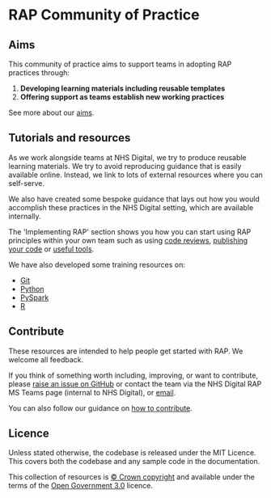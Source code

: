 # RAP Community of Practice

## Aims

This community of practice aims to support teams in adopting RAP practices through:

1. **Developing learning materials including reusable templates**
2. **Offering support as teams establish new working practices**

See more about our [aims][11].

## Tutorials and resources

As we work alongside teams at NHS Digital, we try to produce reusable learning materials. We try to avoid reproducing guidance that is easily available online. Instead, we link to lots of external resources where you can self-serve.

We also have created some bespoke guidance that lays out how you would accomplish these practices in the NHS Digital setting, which are available internally.

The 'Implementing RAP' section shows you how you can start using RAP principles within your own team such as using [code reviews][14], [publishing your code][2] or [useful tools][15].

We have also developed some training resources on:

- [Git][8]
- [Python][3]
- [PySpark][16]
- [R][4]

## Contribute

These resources are intended to help people get started with RAP. We welcome all feedback.

If you think of something worth including, improving, or want to contribute, please [raise an issue on GitHub](https://github.com/NHSDigital/rap-community-of-practice/issues) or contact the team via the NHS Digital RAP MS Teams page (internal to NHS Digital), or [email](mailto:datascience@nhs.net).

You can also follow our guidance on [how to contribute](https://github.com/NHSDigital/rap-community-of-practice/blob/main/CONTRIBUTE.md).

## Licence

Unless stated otherwise, the codebase is released under the MIT Licence. This covers both the codebase and any sample code in the documentation.

This collection of resources is [© Crown copyright](http://www.nationalarchives.gov.uk/information-management/re-using-public-sector-information/uk-government-licensing-framework/crown-copyright/) and available under the terms of the [Open Government 3.0](https://www.nationalarchives.gov.uk/doc/open-government-licence/version/3/) licence.

[1]: ./introduction_to_RAP/why_RAP_is_important.md
[2]: ./implementing_RAP/how-to-publish-your-code-in-the-open.md
[3]: ./training_resources/python/basic-python-data-analysis-operations.md
[4]: ./training_resources/R/README.md
[8]: ./training_resources/git/intro-to-git.md
[11]: ./introduction_to_RAP/why_RAP_is_important.md#aims-of-rap
[12]: ./introduction_to_RAP/levels_of_RAP.md
[13]: ./our_RAP_service/README.md#support
[14]: ./implementing_RAP/code-review.md
[15]: ./implementing_RAP/tools.md
[16]: ./training_resources/pyspark/README.md

